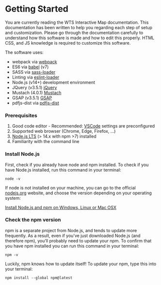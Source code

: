 # Getting Started

You are currently reading the WTS Interactive Map documentation. This documentation has been written to help you regarding each step of setup and customization. Please go through the documentation carefully to understand how this software is made and how to edit this properly. HTML CSS, and JS knowledge is required to customize this software.

The software uses:

* webpack via [webpack](https://webpack.js.org/)
* ES6 via [babel](https://babeljs.io/) (v7)
* SASS via [sass-loader](https://github.com/jtangelder/sass-loader)
* Linting via [eslint-loader](https://github.com/MoOx/eslint-loader)
* Node.js (v14+) development environment
* JQuery (v3.5.1) [jQuery](https://jquery.com/)
* Mustach (4.0.1) [Mustach](https://mustache.github.io/)
* GSAP (v3.5.1) [GSAP](https://greensock.com/gsap/)
* pdfjs-dist via [pdfjs-dist](https://www.npmjs.com/package/pdfjs-dist)

### Prerequisites

1. Good code editor - Recommended: [VSCode](https://code.visualstudio.com/) settings are preconfigured
2. Supported web browser (Chrome, Edge, Firefox, ...)
3. [Node.js LTS](https://nodejs.org/en/) (> 14.x with npm >7) installed
4. Familiarity with the command line

### Install Node.js

First, check if you already have node and npm installed. To check if you have Node.js installed, run this command in your terminal:

```
node -v
```

If node is not installed on your machine, you can go to the official [nodejs.org](http://nodejs.org/) website, and choose the version depending on your operating system:

[Install Node.js and npm on Windows, Linux or Mac OSX](https://nodejs.org/en/download/)

### Check the npm version

npm is a separate project from Node.js, and tends to update more frequently. As a result, even if you’ve just downloaded Node.js (and therefore npm), you’ll probably need to update your npm. To confirm that you have npm installed you can run this command in your terminal:

```
npm -v
```

Luckily, npm knows how to update itself! To update your npm, type this into your terminal:

```
npm install --global npm@latest
```